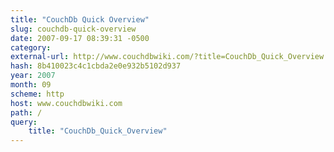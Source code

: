 ```yaml
---
title: "CouchDb Quick Overview"
slug: couchdb-quick-overview
date: 2007-09-17 08:39:31 -0500
category: 
external-url: http://www.couchdbwiki.com/?title=CouchDb_Quick_Overview
hash: 8b410023c4c1cbda2e0e932b5102d937
year: 2007
month: 09
scheme: http
host: www.couchdbwiki.com
path: /
query:
    title: "CouchDb_Quick_Overview"
---
```



